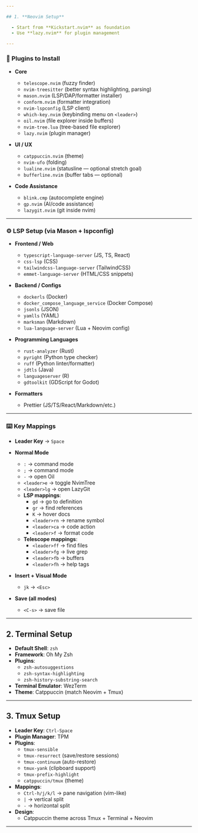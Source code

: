 ```yaml
---

## 1. **Neovim Setup**

  - Start from **Kickstart.nvim** as foundation
  - Use **lazy.nvim** for plugin management

---
```


### 🔌 Plugins to Install
- **Core**
  - `telescope.nvim` (fuzzy finder)
  - `nvim-treesitter` (better syntax highlighting, parsing)
  - `mason.nvim` (LSP/DAP/formatter installer)
  - `conform.nvim` (formatter integration)
  - `nvim-lspconfig` (LSP client)
  - `which-key.nvim` (keybinding menu on `<leader>`)
  - `oil.nvim` (file explorer inside buffers)
  - `nvim-tree.lua` (tree-based file explorer)
  - `lazy.nvim` (plugin manager)

- **UI / UX**
  - `catppuccin.nvim` (theme)
  - `nvim-ufo` (folding)
  - `lualine.nvim` (statusline — optional stretch goal)
  - `bufferline.nvim` (buffer tabs — optional)

- **Code Assistance**
  - `blink.cmp` (autocomplete engine)
  - `gp.nvim` (AI/code assistance)
  - `lazygit.nvim` (git inside nvim)

---

### ⚙️ LSP Setup (via Mason + lspconfig)
- **Frontend / Web**
  - `typescript-language-server` (JS, TS, React)
  - `css-lsp` (CSS)
  - `tailwindcss-language-server` (TailwindCSS)
  - `emmet-language-server` (HTML/CSS snippets)

- **Backend / Configs**
  - `dockerls` (Docker)
  - `docker_compose_language_service` (Docker Compose)
  - `jsonls` (JSON)
  - `yamlls` (YAML)
  - `marksman` (Markdown)
  - `lua-language-server` (Lua + Neovim config)

- **Programming Languages**
  - `rust-analyzer` (Rust)
  - `pyright` (Python type checker)
  - `ruff` (Python linter/formatter)
  - `jdtls` (Java)
  - `languageserver` (R)
  - `gdtoolkit` (GDScript for Godot)

- **Formatters**
  - Prettier (JS/TS/React/Markdown/etc.)

---

### ⌨️ Key Mappings
- **Leader Key** → `Space`

- **Normal Mode**
  - `:` → command mode
  - `;` → command mode
  - `-` → open Oil
  - `<leader>e` → toggle NvimTree
  - `<leader>lg` → open LazyGit
  - **LSP mappings**:
    - `gd` → go to definition
    - `gr` → find references
    - `K` → hover docs
    - `<leader>rn` → rename symbol
    - `<leader>ca` → code action
    - `<leader>f` → format code
  - **Telescope mappings**:
    - `<leader>ff` → find files
    - `<leader>fg` → live grep
    - `<leader>fb` → buffers
    - `<leader>fh` → help tags

- **Insert + Visual Mode**
  - `jk` → `<Esc>`

- **Save (all modes)**
  - `<C-s>` → save file

---

## 2. **Terminal Setup**
- **Default Shell**: `zsh`
- **Framework**: Oh My Zsh
- **Plugins**:
  - `zsh-autosuggestions`
  - `zsh-syntax-highlighting`
  - `zsh-history-substring-search`
- **Terminal Emulator**: WezTerm
- **Theme**: Catppuccin (match Neovim + Tmux)

---

## 3. **Tmux Setup**
- **Leader Key**: `Ctrl-Space`
- **Plugin Manager**: TPM
- **Plugins**:
  - `tmux-sensible`
  - `tmux-resurrect` (save/restore sessions)
  - `tmux-continuum` (auto-restore)
  - `tmux-yank` (clipboard support)
  - `tmux-prefix-highlight`
  - `catppuccin/tmux` (theme)
- **Mappings**:
  - `Ctrl-h/j/k/l` → pane navigation (vim-like)
  - `|` → vertical split
  - `-` → horizontal split
- **Design**:
  - Catppuccin theme across Tmux + Terminal + Neovim

---
